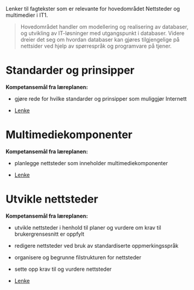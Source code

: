 Lenker til fagtekster som er relevante for hovedområdet Nettsteder og multimedier i IT1.

> Hovedområdet handler om modellering og realisering av databaser, og utvikling av
> IT-løsninger med utgangspunkt i databaser. Videre dreier det seg om hvordan
> databaser kan gjøres tilgjengelige på nettsider ved hjelp av spørrespråk og
> programvare på tjener.


Standarder og prinsipper
========================
**Kompetansemål fra læreplanen:**
* gjøre rede for hvilke standarder og prinsipper som muliggjør Internett

* [Lenke](http://...)


Multimediekomponenter
=====================
**Kompetansemål fra læreplanen:**
* planlegge nettsteder som inneholder multimediekomponenter

* [Lenke](http://...)


Utvikle nettsteder
==================
**Kompetansemål fra læreplanen:**
* utvikle nettsteder i henhold til planer og vurdere om krav til brukergrensesnitt er oppfylt
* redigere nettsteder ved bruk av standardiserte oppmerkingsspråk
* organisere og begrunne filstrukturen for nettsteder
* sette opp krav til og vurdere nettsteder

* [Lenke](http://...)


